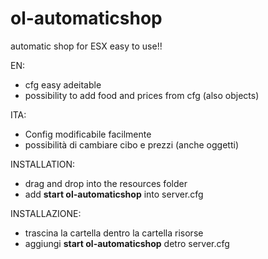 # ol-automaticshop
automatic shop for ESX easy to use!!


EN:
- cfg easy adeitable
- possibility to add food and prices from cfg (also objects)

ITA:
- Config modificabile facilmente
- possibilità di cambiare cibo e prezzi (anche oggetti)

INSTALLATION:
- drag and drop into the resources folder
- add **start ol-automaticshop** into server.cfg

INSTALLAZIONE:
- trascina la cartella dentro la cartella risorse
- aggiungi **start ol-automaticshop** detro server.cfg
